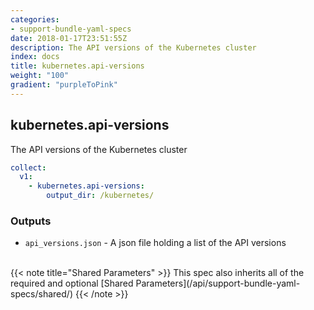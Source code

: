 ```yaml
---
categories:
- support-bundle-yaml-specs
date: 2018-01-17T23:51:55Z
description: The API versions of the Kubernetes cluster
index: docs
title: kubernetes.api-versions
weight: "100"
gradient: "purpleToPink"
---
```


## kubernetes.api-versions

The API versions of the Kubernetes cluster


```yaml
collect:
  v1:
    - kubernetes.api-versions:
        output_dir: /kubernetes/
```


### Outputs

    
- `api_versions.json` - A json file holding a list of the API versions


<br>
{{< note title="Shared Parameters" >}}
This spec also inherits all of the required and optional [Shared Parameters](/api/support-bundle-yaml-specs/shared/)
{{< /note >}}

  